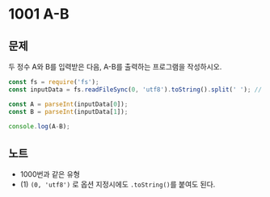 # 1001 A-B

## 문제
두 정수 A와 B를 입력받은 다음, A-B를 출력하는 프로그램을 작성하시오.

```js
const fs = require('fs');
const inputData = fs.readFileSync(0, 'utf8').toString().split(' '); // (1)

const A = parseInt(inputData[0]);
const B = parseInt(inputData[1]);

console.log(A-B);
```

## 노트
- 1000번과 같은 유형
- (1) `(0, 'utf8')` 로 옵션 지정시에도 `.toString()`를 붙여도 된다.